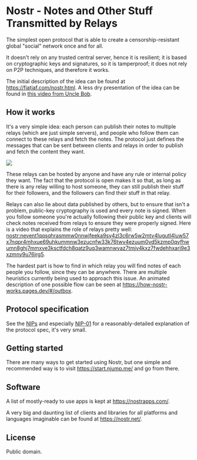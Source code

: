 # Nostr - Notes and Other Stuff Transmitted by Relays

The simplest open protocol that is able to create a censorship-resistant global "social" network once and for all.

It doesn't rely on any trusted central server, hence it is resilient; it is based on cryptographic keys and signatures, so it is tamperproof; it does not rely on P2P techniques, and therefore it works.

The initial description of the idea can be found at https://fiatjaf.com/nostr.html. A less dry presentation of the idea can be found in [this video from Uncle Bob](https://www.youtube.com/watch?v=MaxXvcr181c).

## How it works

It's a very simple idea: each person can publish their notes to multiple relays (which are just simple servers), and people who follow them can connect to these relays and fetch the notes. The protocol just defines the messages that can be sent between clients and relays in order to publish and fetch the content they want.

![](https://the-nostr.org/diagram.jpg)

These relays can be hosted by anyone and have any rule or internal policy they want. The fact that the protocol is open makes it so that, as long as there is any relay willing to host someone, they can still publish their stuff for their followers, and the followers can find their stuff in that relay.

Relays can also lie about data published by others, but to ensure that isn't a problem, public-key cryptography is used and every note is signed. When you follow someone you're actually following their public key and clients will check notes received from relays to ensure they were properly signed. Here is a video that explains the role of relays pretty well: [nostr:nevent1qqsqhrasmmw0nnwjfeeka9sy4zl3c6rw5w2mtv4lugutl4luw57x7nqpr4mhxue69uhkummnw3ezucnfw33k76twv4ezuum0vd5kzmp0qyfhwumn8ghj7mmxve3ksctfdch8qatz9uq3wamnwvaz7tmjv4kxz7fwdehhxarj9e3xzmny9u76jrg5](https://njump.me/nevent1qqsqhrasmmw0nnwjfeeka9sy4zl3c6rw5w2mtv4lugutl4luw57x7nqpr4mhxue69uhkummnw3ezucnfw33k76twv4ezuum0vd5kzmp0qyfhwumn8ghj7mmxve3ksctfdch8qatz9uq3wamnwvaz7tmjv4kxz7fwdehhxarj9e3xzmny9u76jrg5).

The hardest part is how to find in which relay you will find notes of each people you follow, since they can be anywhere. There are multiple heuristics currently being used to approach this issue. An animated description of one possible flow can be seen at https://how-nostr-works.pages.dev/#/outbox.

## Protocol specification

See the [NIPs](https://github.com/nostr-protocol/nips) and especially [NIP-01](https://github.com/nostr-protocol/nips/blob/master/01.md) for a reasonably-detailed explanation of the protocol spec, it's very small.

## Getting started

There are many ways to get started using Nostr, but one simple and recommended way is to visit https://start.njump.me/ and go from there.

## Software

A list of mostly-ready to use apps is kept at https://nostrapps.com/.

A very big and daunting list of clients and libraries for all platforms and languages imaginable can be found at https://nostr.net/.

## License

Public domain.
